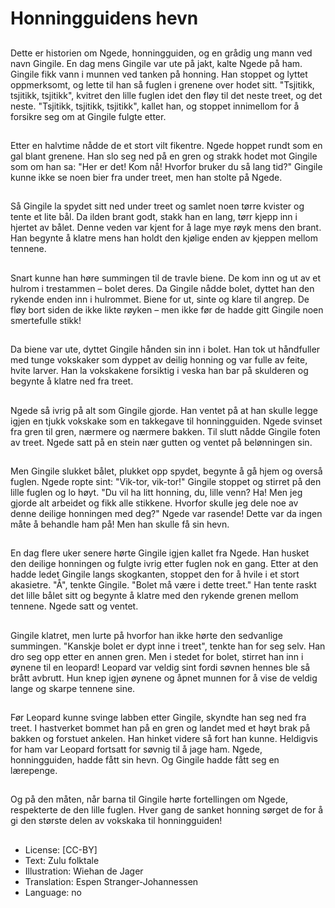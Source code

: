 # Honningguidens hevn

##
Dette er historien om Ngede, honningguiden, og en grådig ung mann ved navn Gingile. En dag mens Gingile var ute på jakt, kalte Ngede på ham. Gingile fikk vann i munnen ved tanken på honning. Han stoppet og lyttet oppmerksomt, og lette til han så fuglen i grenene over hodet sitt. "Tsjitikk, tsjitikk, tsjitikk", kvitret den lille fuglen idet den fløy til det neste treet, og det neste. "Tsjitikk, tsjitikk, tsjitikk", kallet han, og stoppet innimellom for å forsikre seg om at Gingile fulgte etter.

##
Etter en halvtime nådde de et stort vilt fikentre. Ngede hoppet rundt som en gal blant grenene. Han slo seg ned på en gren og strakk hodet mot Gingile som om han sa: "Her er det! Kom nå! Hvorfor bruker du så lang tid?" Gingile kunne ikke se noen bier fra under treet, men han stolte på Ngede.

##
Så Gingile la spydet sitt ned under treet og samlet noen tørre kvister og tente et lite bål. Da ilden brant godt, stakk han en lang, tørr kjepp inn i hjertet av bålet. Denne veden var kjent for å lage mye røyk mens den brant. Han begynte å klatre mens han holdt den kjølige enden av kjeppen mellom tennene.

##
Snart kunne han høre summingen til de travle biene. De kom inn og ut av et hulrom i trestammen – bolet deres. Da Gingile nådde bolet, dyttet han den rykende enden inn i hulrommet. Biene for ut, sinte og klare til angrep. De fløy bort siden de ikke likte røyken – men ikke før de hadde gitt Gingile noen smertefulle stikk!

##
Da biene var ute, dyttet Gingile hånden sin inn i bolet. Han tok ut håndfuller med tunge vokskaker som dyppet av deilig honning og var fulle av feite, hvite larver. Han la vokskakene forsiktig i veska han bar på skulderen og begynte å klatre ned fra treet.

##
Ngede så ivrig på alt som Gingile gjorde. Han ventet på at han skulle legge igjen en tjukk vokskake som en takkegave til honningguiden. Ngede svinset fra gren til gren, nærmere og nærmere bakken. Til slutt nådde Gingile foten av treet. Ngede satt på en stein nær gutten og ventet på belønningen sin.

##
Men Gingile slukket bålet, plukket opp spydet, begynte å gå hjem og overså fuglen. Ngede ropte sint: "Vik-tor, vik-tor!" Gingile stoppet og stirret på den lille fuglen og lo høyt. "Du vil ha litt honning, du, lille venn? Ha! Men jeg gjorde alt arbeidet og fikk alle stikkene. Hvorfor skulle jeg dele noe av denne deilige honningen med deg?" Ngede var rasende! Dette var da ingen måte å behandle ham på! Men han skulle få sin hevn.

##
En dag flere uker senere hørte Gingile igjen kallet fra Ngede. Han husket den deilige honningen og fulgte ivrig etter fuglen nok en gang. Etter at den hadde ledet Gingile langs skogkanten, stoppet den for å hvile i et stort akasietre. "Å", tenkte Gingile. "Bolet må være i dette treet." Han tente raskt det lille bålet sitt og begynte å klatre med den rykende grenen mellom tennene. Ngede satt og ventet.

##
Gingile klatret, men lurte på hvorfor han ikke hørte den sedvanlige summingen. "Kanskje bolet er dypt inne i treet", tenkte han for seg selv. Han dro seg opp etter en annen gren. Men i stedet for bolet, stirret han inn i øynene til en leopard! Leopard var veldig sint fordi søvnen hennes ble så brått avbrutt. Hun knep igjen øynene og åpnet munnen for å vise de veldig lange og skarpe tennene sine.

##
Før Leopard kunne svinge labben etter Gingile, skyndte han seg ned fra treet. I hastverket bommet han på en gren og landet med et høyt brak på bakken og forstuet ankelen. Han hinket videre så fort han kunne. Heldigvis for ham var Leopard fortsatt for søvnig til å jage ham. Ngede, honningguiden, hadde fått sin hevn. Og Gingile hadde fått seg en lærepenge.

##
Og på den måten, når barna til Gingile hørte fortellingen om Ngede, respekterte de den lille fuglen. Hver gang de sanket honning sørget de for å gi den største delen av vokskaka til honningguiden!

##
* License: [CC-BY]
* Text: Zulu folktale
* Illustration: Wiehan de Jager
* Translation: Espen Stranger-Johannessen
* Language: no
